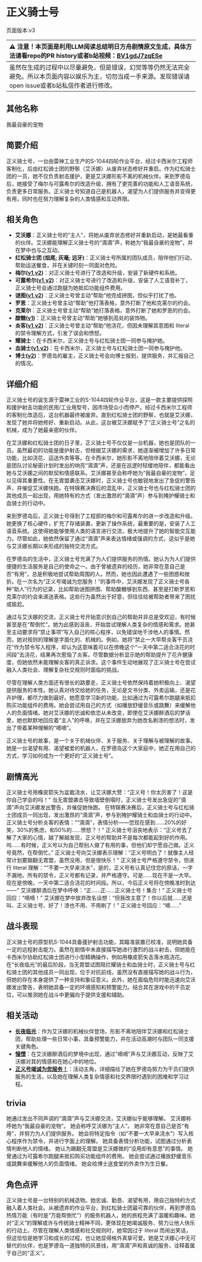 # 正义骑士号
页面版本:v3
 

| :warning: 注意！本页面是利用LLM阅读总结明日方舟剧情原文生成，具体方法请看repo的PR history或者b站视频：[BV1gdJ7zqESe](https://www.bilibili.com/video/BV1gdJ7zqESe/)         |
|:----------------------------|
| 虽然在生成的过程中以尽量避免，但是错误，幻觉等等仍然无法完全避免。所以本页面内容以娱乐为主，切勿当成一手来源。发现错误请open issue或者b站私信作者进行修改。|



## 其他名称
我最自豪的宠物
## 简要介绍
正义骑士号，一台由雷神工业生产的S-1044四轮作业平台，经过卡西米尔工程师客制化，后由红松骑士团的野鬃（艾沃娜）从废弃状态修好并重启。作为红松骑士团的一员，她不仅负责射击援护，更是艾沃娜形影不离的机械伙伴。来到罗德岛后，她接受了梅尔与可露希尔的改造升级，拥有了更完善的功能和人工语音系统，负责更多日常服务。正义骑士号知道自己是机器人，渴望为人们提供服务并变得更有用，同时也在努力理解复杂的人类情感和互动界限。
## 相关角色
-   **艾沃娜**：正义骑士号的“主人”，将她从废弃状态修好并重新启动，是她最看重的伙伴。艾沃娜能理解正义骑士号的“滴滴”声，称她为“我最自豪的宠物”，并在梦中也与之互动。
-   **红松骑士团 (焰尾; 灰毫; 远牙)**：正义骑士号所属的团队成员，陪伴他们行动，帮助运送餐食，并在关键时刻一同面对危险。
-   **梅尔([v1](../chars/char_242_otter.md),[v2](char_242_otter.md))**：对正义骑士号进行了改造和升级，安装了新硬件和系统。
-   **可露希尔([v1](../chars/extended_char_ke_lu_xi_er.md),[v2](extended_char_ke_lu_xi_er.md))**：对正义骑士号进行了改造和升级，安装了人工语音补丁，正义骑士号会通过跑腿为她抵扣功能组件费用。
-   **谜图([v1](../chars/char_4017_puzzle.md),[v2](char_4017_puzzle.md))**：正义骑士号曾主动“帮助”他完成拼图，但似乎打扰了他。
-   **罗恩**：正义骑士号曾主动“帮助”他打落表格，意外打断了他和克莱尔的约会。
-   **克莱尔**：正义骑士号曾主动“帮助”她打落表格，意外打断了她和罗恩的约会。
-   **酸糖([v1](../chars/char_366_acdrop.md))**：正义骑士号曾主动“帮助”她够到高处的装饰物。
-   **炎客([v1](../chars/char_131_flameb.md),[v2](char_131_flameb.md))**：正义骑士号曾主动“帮助”他浇花，但因未理解其意图和 literal 的禁令理解方式，引发了误会和愤怒。
-   **耀骑士**：在卡西米尔，正义骑士号与红松骑士团一同参与掩护她。
-   **血骑士([v1](../chars/extended_char_xue_qi_shi.md),[v2](extended_char_xue_qi_shi.md))**：在卡西米尔，正义骑士号与红松骑士团一同参与掩护他。
-   **博士([v2](extended_char_bo_shi.md))**：罗德岛的雇主，正义骑士号会向博士报到，提供服务，并汇报自己的情况。
## 详细介绍
正义骑士号的诞生源于雷神工业的S-1044四轮作业平台，这是一款主要提供探照和援护射击功能的民用/工业用型号，因市场受众小而停产。经过卡西米尔工程师的客制化改造后，这台机器最终被废弃。直到红松骑士团的野鬃，也就是艾沃娜，发现了她并将她修好、重新启动。从此，这台被艾沃娜赋予了“正义骑士号”之名的机械，成为了她最亲密的伙伴。

在艾沃娜和红松骑士团的日子里，正义骑士号不仅仅是一台机器，她也是团队的一员。虽然最初的功能是援护射击，但根据艾沃娜的需求，她逐渐被增加了许多日常功能，比如浇花、运送外卖等等。在卡西米尔，她形影不离地陪伴着艾沃娜，无论是团队讨论秘密计划时发出的响亮“滴滴”声，还是在巡逻时轻缓地陪伴，都能看出她与艾沃娜之间的默契和情感联系。艾沃娜甚至会称呼她为“我最自豪的宠物”，足以见得其重要性。在无胄盟袭击艾沃娜时，正义骑士号也敏锐地发出了急促的警告声，并催促艾沃娜快跑。在特锦赛决赛后的混乱中，正义骑士号也与红松骑士团的其他成员一起出现，用她特有的方式（发出激昂的“滴滴”声）参与到掩护耀骑士和血骑士的行动中。

来到罗德岛后，正义骑士号得到了工程部的梅尔和可露希尔的进一步改造和升级。她更换了核心硬件，扩充了存储装置，更新了操作系统，最重要的是，安装了人工语音系统。这使得她能够使用人类的语言进行交流，极大地提升了她的智能交互能力。尽管如此，她依然保留了通过“滴滴”声来表达情绪或强调的方式，这似乎是她与艾沃娜长期以来形成的独特交流方式。

在罗德岛的生活中，正义骑士号充满了为人们提供服务的热情。她认为为人们提供便捷的生活服务是自己的使命之一。由于曾被遗弃的经历，她非常在意自己是否“有用”，总是积极地尝试帮助周围的人。然而，她也因此遭遇了一些困惑和挫折。在一次名为“正义号竭诚为您服务！”的事件中，艾沃娜发现了正义骑士号各种“助人”行为的记录，比如帮助谜图拼图、帮助酸糖够到东西、甚至是打断罗恩和克莱尔的约会来递送表格。这些行为虽然出于好意，但往往给被帮助者带来了困扰或尴尬。

通过与艾沃娜的交流，正义骑士号开始意识到自己的帮助并非总是受欢迎，有时候甚至是在“帮倒忙”。她为此感到沮丧，开始尝试理解人类复杂的情感和需求。她甚至主动要求将“禁止事项”写入自己的核心程序，以免错误地干涉他人的事情。然而，她对规则的理解是字面化的、机械的。例如，她将“禁止一大早帮炎客干员浇花”作为禁令写入程序，却认为这意味着可以在傍晚这个“一天中第二适合浇花的时间段”去浇花，结果再次惹恼了炎客。尽管数据分析显示她的帮助提升了花卉健康度，但她依然未能理解炎客的真正诉求。这个事件生动地展现了正义骑士号在尝试融入人类社会、理解复杂社交规则时面临的挑战。

尽管在理解人类方面还有很长的路要走，正义骑士号依然保持着她积极向上、渴望提供服务的本性。她认真对待交给她的任务，无论是文书分类、外卖运输，还是花卉护理，都尽力做到最好。她愿意学习新的功能，比如通过为可露希尔跑腿来抵扣购买功能组件的费用。她会尝试用自己的方式（如播放舒缓音乐或跳舞）来缓解他人的负面情绪。她对艾沃娜的忠诚和依恋从未改变，即使在艾沃娜醉酒后的梦话里，她也默默地回应着“主人”的呼唤，并在艾沃娜放弃为她改名刷漆的想法时，发出了带着某种理解的“嘀嘀”。

正义骑士号的故事，是一个关于机械伙伴、关于服务、关于理解与被理解的故事。她是一台渴望有用、渴望被爱的机器人，在罗德岛这个大家庭中，她正在用自己的方式，学习如何成为一个更好的“正义骑士号”。
## 剧情高光
正义骑士号用橡皮箭矢为盆栽浇水，让艾沃娜大赞：“正义号！你太厉害了！这是你自己学会的吗！”
当无胄盟袭击导致墙壁倒塌时，正义骑士号发出急促的“滴滴”声向艾沃娜发出警告，并催促她快跑。
在特锦赛决赛后，正义骑士号与红松骑士团成员一同出现，发出激昂的“滴滴”声，参与到掩护耀骑士和血骑士的行动中。
正义骑士号分析炎客的表情：““滴滴”，表情分析——您现在感到......20%的好笑，30%的焦虑，和50%的......愤怒？！”
正义骑士号沮丧地表示：“正义号去了解了大家的心情，越了解越发现，正义号的帮助并不是每次都能起到好的作用。呜......有时候，正义号以为自己帮别人做了有用的事，但他们却宁愿自己做。正义号竟然，在帮倒忙。”
正义骑士号向艾沃娜表示理解：“正义号明白了！就像主人经常计划要踹翻无胄盟，虽然没用，但是很快乐！”
正义骑士号严格遵守禁令，但进行 literal 理解：““不要一大早来浇水”，是的，正义号有认真记住您的原话，一字不漏地。所有的禁令，正义号都有记录，并严格遵守。可是......现在不是一大早。现在是傍晚，一天中第二适合浇花的时间段。所以，今后正义号将在傍晚准时到达——”
艾沃娜醉酒后在梦中呼唤：“正......正......正义骑士号！集合！” 正义骑士号回应：“嘀嘀！”
艾沃娜在梦中放弃改名设想：“但我改主意了！你以后就......还是叫、正义骑士号、好了！漆也不用、不用刷了！” 正义骑士号回应：“嘀......”
## 战斗表现
正义骑士号的原型机S-1044具备援护射击功能，其瞄准装置已校准，说明她具备一定的远程射击能力。虽然在剧情中未直接描写她进行激烈的战斗射击，但她能在卡西米尔协助红松骑士团进行小型精确操作，例如用橡皮箭矢击落水瓶浇花。在“长夜临光”的最后阶段，当无胄盟试图阻拦耀骑士和血骑士时，正义骑士号与红松骑士团的其他成员一同出现，位于对抗前线，虽然没有直接描写她的战斗行为，但她的存在本身提供了一种支持和象征意义。此外，她在面临危险时能迅速向艾沃娜发出警告，表明她具备一定的环境感知和预警能力。结合其在游戏中的干员定位，可以推测她在战斗中更偏向于提供支援和辅助。
## 相关活动
-   **[长夜临光](../stories/act13side.md)**：作为艾沃娜的机械伙伴登场，形影不离地陪伴艾沃娜和红松骑士团，帮助处理一些日常小事，具备预警能力，并在活动高潮时与团队一同支援关键角色。
-   **[憧憬](../stories/story_wildmn_set_1.md)**：在艾沃娜醉酒后的梦境中出现，通过“嘀嘀”声与艾沃娜互动，反映了艾沃娜对其的情感和在她心中的地位。
-   **[正义号竭诚为您服务！](../stories/story_jnight_set_1.md)**：活动主角，详细描绘了她在罗德岛努力为干员们提供服务的生活，以及她在理解人类复杂情感和社交界限时遇到的困难和学习过程。
## trivia
她通过发出不同声调的“滴滴”声与艾沃娜交流，艾沃娜似乎能够理解。
艾沃娜称呼她为“我最自豪的宠物”。
她会称呼艾沃娜为“主人”。
她非常在意自己是否“有用”，并努力为人们提供服务。
她会将特定指令（如“不要一大早来浇水”）写入核心程序作为禁令，并进行字面上的理解。
她具备表情分析功能，试图通过分析表情判断他人的情绪。
她认为踢翻无胄盟是艾沃娜做的“没用却有意思”的事情。
她曾通过为可露希尔跑腿来抵扣购买功能组件的费用。
她会尝试通过播放舒缓音乐或跳舞来缓解他人的负面情绪。
她会给博士送食堂的外卖作为生日餐。
## 角色点评
正义骑士号是一台特别的机械造物。她忠诚、勤恳、渴望有用，用自己独特的方式融入着人类社会。从被遗弃的作业平台，到红松骑士团最可靠的伙伴，再到罗德岛热情万能（有时是“万能帮倒忙”）的服务机器人，她的旅程充满了温暖和趣味。她对“正义”的理解或许与传统骑士精神不同，更体现在她竭诚服务、努力让他人快乐的行动上。尽管在理解人类情感和社交规则时，她常因过于 literal 而闹出笑话，但这恰恰是她学习和成长的过程，也让她显得格外真挚可爱。她是艾沃娜心中无可替代的伙伴，也是罗德岛一道独特的风景线，用“滴滴”声和真诚的服务，诠释着属于自己的“正义”。